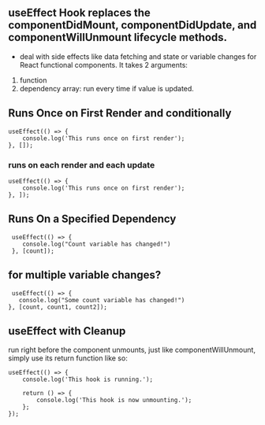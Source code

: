 ## useEffect Hook replaces the componentDidMount, componentDidUpdate, and componentWillUnmount lifecycle methods.

- deal with side effects like data fetching and state or variable changes for React functional components. It takes 2 arguments:

1. function
2. dependency array: run every time if value is updated.

## Runs Once on First Render and conditionally

```
useEffect(() => {
    console.log('This runs once on first render');
}, []);
```

### runs on each render and each update

```
useEffect(() => {
    console.log('This runs once on first render');
}, ]);
```

## Runs On a Specified Dependency

```
 useEffect(() => {
    console.log("Count variable has changed!")
 }, [count]);
```

## for multiple variable changes?

```
 useEffect(() => {
   console.log("Some count variable has changed!")
}, [count, count1, count2]);
```

## useEffect with Cleanup

run right before the component unmounts, just like componentWillUnmount,
simply use its return function like so:

```
useEffect(() => {
    console.log('This hook is running.');

    return () => {
        console.log('This hook is now unmounting.');
    };
});
```
